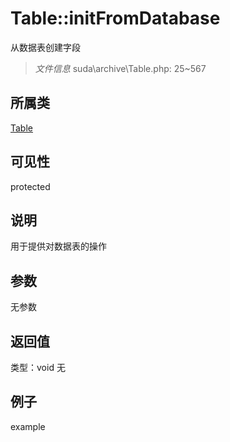 # Table::initFromDatabase
从数据表创建字段
> *文件信息* suda\archive\Table.php: 25~567
## 所属类 

[Table](../Table.md)

## 可见性

  protected  
## 说明


用于提供对数据表的操作

## 参数

无参数
## 返回值
 
类型：void
无
## 例子

example
